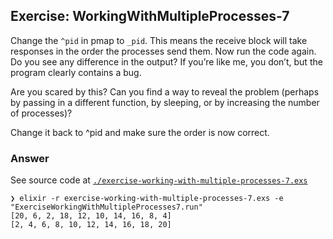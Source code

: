 ## Exercise: WorkingWithMultipleProcesses-7

Change the `^pid` in pmap to `_pid`. This means the receive block will take responses in the order the processes send them. Now run the code again. Do you see any difference in the output? If you’re like me, you don’t, but the program clearly contains a bug.

Are you scared by this? Can you find a way to reveal the problem (perhaps by passing in a different function, by sleeping, or by increasing the number of processes)?

Change it back to ^pid and make sure the order is now correct.

### Answer

See source code at [`./exercise-working-with-multiple-processes-7.exs`](./exercise-working-with-multiple-processes-7.exs)

```
❯ elixir -r exercise-working-with-multiple-processes-7.exs -e "ExerciseWorkingWithMultipleProcesses7.run"
[20, 6, 2, 18, 12, 10, 14, 16, 8, 4]
[2, 4, 6, 8, 10, 12, 14, 16, 18, 20]
```
